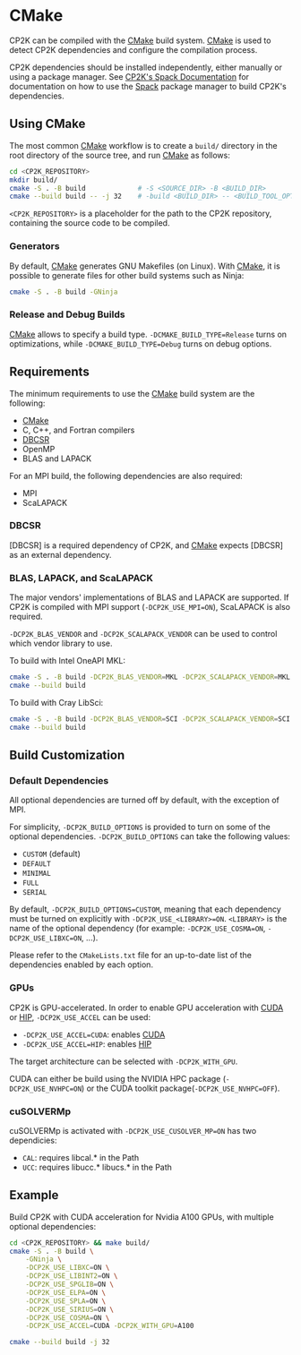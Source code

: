 # CMake

CP2K can be compiled with the [CMake] build system. [CMake] is used to detect CP2K dependencies and
configure the compilation process.

CP2K dependencies should be installed independently, either manually or using a package manager. See
[CP2K's Spack Documentation] for documentation on how to use the [Spack] package manager to build
CP2K's dependencies.

## Using CMake

The most common [CMake] workflow is to create a `build/` directory in the root directory of the
source tree, and run [CMake] as follows:

```bash
cd <CP2K_REPOSITORY>
mkdir build/
cmake -S . -B build             # -S <SOURCE_DIR> -B <BUILD_DIR>
cmake --build build -- -j 32    # -build <BUILD_DIR> -- <BUILD_TOOL_OPTIONS>
```

`<CP2K_REPOSITORY>` is a placeholder for the path to the CP2K repository, containing the source code
to be compiled.

### Generators

By default, [CMake] generates GNU Makefiles (on Linux). With [CMake], it is possible to generate
files for other build systems such as Ninja:

```bash
cmake -S . -B build -GNinja 
```

### Release and Debug Builds

[CMake] allows to specify a build type. `-DCMAKE_BUILD_TYPE=Release` turns on optimizations, while
`-DCMAKE_BUILD_TYPE=Debug` turns on debug options.

## Requirements

The minimum requirements to use the [CMake] build system are the following:

- [CMake]
- C, C++, and Fortran compilers
- [DBCSR]
- OpenMP
- BLAS and LAPACK

For an MPI build, the following dependencies are also required:

- MPI
- ScaLAPACK

### DBCSR

\[DBCSR\] is a required dependency of CP2K, and [CMake] expects \[DBCSR\] as an external dependency.

### BLAS, LAPACK, and ScaLAPACK

The major vendors' implementations of BLAS and LAPACK are supported. If CP2K is compiled with MPI
support (`-DCP2K_USE_MPI=ON`), ScaLAPACK is also required.

`-DCP2K_BLAS_VENDOR` and `-DCP2K_SCALAPACK_VENDOR` can be used to control which vendor library to
use.

To build with Intel OneAPI MKL:

```bash
cmake -S . -B build -DCP2K_BLAS_VENDOR=MKL -DCP2K_SCALAPACK_VENDOR=MKL
cmake --build build
```

To build with Cray LibSci:

```bash
cmake -S . -B build -DCP2K_BLAS_VENDOR=SCI -DCP2K_SCALAPACK_VENDOR=SCI
cmake --build build
```

## Build Customization

### Default Dependencies

All optional dependencies are turned off by default, with the exception of MPI.

For simplicity, `-DCP2K_BUILD_OPTIONS` is provided to turn on some of the optional dependencies.
`-DCP2K_BUILD_OPTIONS` can take the following values:

- `CUSTOM` (default)
- `DEFAULT`
- `MINIMAL`
- `FULL`
- `SERIAL`

By default, `-DCP2K_BUILD_OPTIONS=CUSTOM`, meaning that each dependency must be turned on explicitly
with `-DCP2K_USE_<LIBRARY>=ON`. `<LIBRARY>` is the name of the optional dependency (for example:
`-DCP2K_USE_COSMA=ON`, `-DCP2K_USE_LIBXC=ON`, ...).

Please refer to the `CMakeLists.txt` file for an up-to-date list of the dependencies enabled by each
option.

### GPUs

CP2K is GPU-accelerated. In order to enable GPU acceleration with [CUDA] or [HIP],
`-DCP2K_USE_ACCEL` can be used:

- `-DCP2K_USE_ACCEL=CUDA`: enables [CUDA]
- `-DCP2K_USE_ACCEL=HIP`: enables [HIP]

The target architecture can be selected with `-DCP2K_WITH_GPU`.

CUDA can either be build using the NVIDIA HPC package (`-DCP2K_USE_NVHPC=ON`) or the CUDA toolkit
package(`-DCP2K_USE_NVHPC=OFF`).

### cuSOLVERMp

cuSOLVERMp is activated with `-DCP2K_USE_CUSOLVER_MP=ON` has two dependicies:

- `CAL`: requires libcal.\* in the Path
- `UCC`: requires libucc.\* libucs.\* in the Path

## Example

Build CP2K with CUDA acceleration for Nvidia A100 GPUs, with multiple optional dependencies:

```bash
cd <CP2K_REPOSITORY> && make build/
cmake -S . -B build \
    -GNinja \
    -DCP2K_USE_LIBXC=ON \
    -DCP2K_USE_LIBINT2=ON \
    -DCP2K_USE_SPGLIB=ON \
    -DCP2K_USE_ELPA=ON \
    -DCP2K_USE_SPLA=ON \
    -DCP2K_USE_SIRIUS=ON \
    -DCP2K_USE_COSMA=ON \
    -DCP2K_USE_ACCEL=CUDA -DCP2K_WITH_GPU=A100

cmake --build build -j 32
```

[cmake]: https://cmake.org
[cp2k's spack documentation]: https://packages.spack.io/package.html?name=cp2k
[cuda]: https://developer.nvidia.com/cuda-toolkit
[dbcsr]: https://cp2k.github.io/dbcsr/develop/
[hip]: https://rocm.docs.amd.com/projects/HIP/en/latest/
[spack]: https://spack.readthedocs.io/en/latest/
